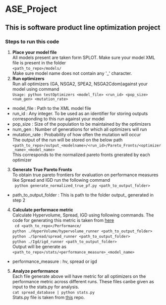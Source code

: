 # ASE_Project
## This is software product line optimization project
### Steps to run this code 
1. **Place your model file**  
All models present are taken form SPLOT. Make sure your model XML file is present in the folder  
``` <path_to_repo>/models/ ```  
Make sure model name does not contain any '_' character.
2. **Run optimizers**  
Run all optimizers (GA, NSGA2, SPEA2, NSGA2Cdom)against your model using command  
``` Usage: python testOptimizers <model_file> <run_id> <pop_size> <num_gen> <mutation_rate> ```    
  * model_file : Path to the XML model file
  * run_id : Any integer. To be used as an identifier for storing outputs corresponding to this run against your model
  * pop_size : Size of the population to be maintained by the optimizers
  * num_gen : Number of generations for which all optimizers will run
  * mutation_rate : Probability of how often the mutation will occur  
The output of the run will be stored on the below path  
``` <path_to_repo>/output_<modelname>/<run_id>/Pareto_Fronts/<optimizer_name>_<model_name> ```  
This corresponds to the normalized pareto fronts gnerated by each optimizer
3. **Generate True Pareto Fronts**    
To obtain true pareto frontiers for evaluation on performance measures like Spread and IGD run the following command  
``` python generate_normalized_true_pf.py <path_to_output_folder>```  
  * path_to_output_folder : This is path to the folder output_<modelname> generated in step 2  
4. **Calculate performace metric**  
Calculate Hypervolume, Spread, IGD using following commands. The code for generating this metric is taken from [here](https://github.com/ai-se/Spread-HyperVolume)    
``` cd <path_to_repo>/Performance/```  
```python ./HyperVolume/hypervolume_runner <path_to_output_folder>```  
```python ./Spread/spread_runner <path_to_output_folder>```  
```python ./Igd/igd_runner <path_to_output_folder> ```     
Output will be generate as  
``` <path_to_repo>/stats/<performance_measure>_<model_name> ```    
  * performance_measure : hv, spread or igd 
5. **Analyze performance**  
Each file generate above will have metric for all optimizers on the performance metric across different runs. These files canbe given as input to the stats.py for analysis.  
```cat spread_database | python stats.py```  
Stats.py file is taken from [this](https://github.com/txt/ase16/blob/master/src/stats.py) repo.




